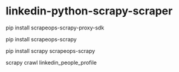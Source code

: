# linkedin-python-scrapy-scraper

pip install scrapeops-scrapy-proxy-sdk

pip install scrapeops-scrapy

pip install scrapy scrapeops-scrapy

scrapy crawl linkedin_people_profile

